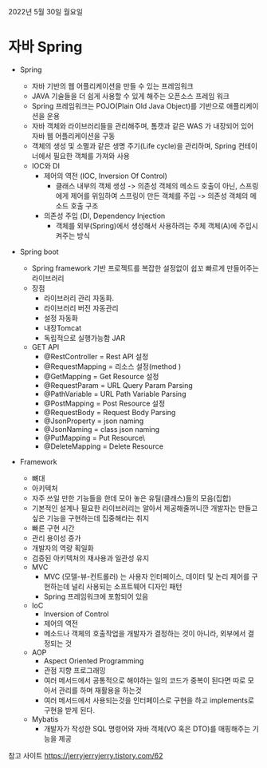 2022년 5월 30일 월요일


# 자바 Spring

- Spring
    - 자바 기반의 웹 어플리케이션을 만들 수 있는 프레임워크
    - JAVA 기술들을 더 쉽게 사용할 수 있게 해주는 오픈소스 프레임 워크
    - Spring 프레임워크는 POJO(Plain Old Java Object)를 기반으로 애플리케이션을 운용
    - 자바 객체와 라이브러리들을 관리해주며, 톰캣과 같은 WAS 가 내장되어 있어 자바 웹 어플리케이션을 구동
    - 객체의 생성 및 소멸과 같은 생명 주기(Life cycle)을 관리하며, Spring 컨테이너에서 필요한 객체를 가져와 사용
    - IOC와 DI
        - 제어의 역전 (IOC, Inversion Of Control)
            - 클래스 내부의 객체 생성 -> 의존성 객체의 메소드 호출이 아닌, 스프링에게 제어를 위임하여 스프링이 만든 객체를 주입 -> 의존성 객체의 메소드 호출 구조
        - 의존성 주입 (DI, Dependency Injection
            - 객체를 외부(Spring)에서 생성해서 사용하려는 주체 객체(A)에 주입시켜주는 방식

- Spring boot
    - Spring framework 기반 프로젝트를 복잡한 설정없이 쉽꼬 빠르게 만들어주는 라이브러리
    - 장점 
        - 라이브러리 관리 자동화.
        - 라이브러리 버전 자동관리
        - 설정 자동화
        - 내장Tomcat
        - 독립적으로 실행가능함 JAR
    - GET API
        - @RestController = Rest API 설정
        - @RequestMapping = 리소스 설정(method )
        - @GetMapping = Get Resource 설정
        - @RequestParam = URL Query Param Parsing
        - @PathVariable = URL Path Variable Parsing
        - @PostMapping = Post Resource 설정
        - @RequestBody = Request Body Parsing
        - @JsonProperty = json naming
        - @JsonNaming  = class json naming
        - @PutMapping = Put Resource\
        - @DeleteMapping = Delete Resource

- Framework
    - 뼈대
    - 아키텍처
    - 자주 쓰일 만한 기능들을 한데 모아 놓은 유틸(클래스)들의 모음(집합)
    - 기본적인 설계나 필요한 라이브러리는 알아서 제공해줄꺼니깐 개발자는 만들고 싶은 기능을 구현하는데 집중해라는 취지
    - 빠른 구현 시간 
    - 관리 용이성 증가
    - 개발자의 역량 획일화
    - 검증된 아키텍처의 재사용과 일관성 유지
    - MVC
        - MVC (모델-뷰-컨트롤러) 는 사용자 인터페이스, 데이터 및 논리 제어를 구현하는데 널리 사용되는 소프트웨어 디자인 패턴
        - Spring 프레임워크에 포함되어 있음
    - IoC
        - Inversion of Control
        - 제어의 역전
        - 메소드나 객체의 호출작업을 개발자가 결정하는 것이 아니라, 외부에서 결정되는 것
    - AOP
        - Aspect Oriented Programming
        - 관점 지향 프로그래밍
        - 여러 메서드에서 공통적으로 해야하는 일의 코드가 중복이 된다면 따로 모아서 관리를 하며 재활용을 하는것
        - 여러 메서드에서 사용되는것을 인터페이스로 구현을 하고 implements로 구현을 받게 된다.
    - Mybatis
        - 개발자가 작성한 SQL 명령어와 자바 객체(VO 혹은 DTO)를 매핑해주는 기능을 제공


참고 사이트 https://jerryjerryjerry.tistory.com/62